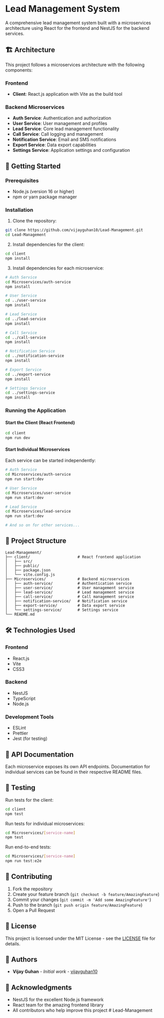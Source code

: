 # Lead Management System

A comprehensive lead management system built with a microservices architecture using React for the frontend and NestJS for the backend services.

## 🏗️ Architecture

This project follows a microservices architecture with the following components:

### Frontend

- **Client**: React.js application with Vite as the build tool

### Backend Microservices

- **Auth Service**: Authentication and authorization
- **User Service**: User management and profiles
- **Lead Service**: Core lead management functionality
- **Call Service**: Call logging and management
- **Notification Service**: Email and SMS notifications
- **Export Service**: Data export capabilities
- **Settings Service**: Application settings and configuration

## 🚀 Getting Started

### Prerequisites

- Node.js (version 16 or higher)
- npm or yarn package manager

### Installation

1. Clone the repository:

```bash
git clone https://github.com/vijayguhan10/Lead-Management.git
cd Lead-Management
```

2. Install dependencies for the client:

```bash
cd client
npm install
```

3. Install dependencies for each microservice:

```bash
# Auth Service
cd Microservices/auth-service
npm install

# User Service
cd ../user-service
npm install

# Lead Service
cd ../lead-service
npm install

# Call Service
cd ../call-service
npm install

# Notification Service
cd ../notification-service
npm install

# Export Service
cd ../export-service
npm install

# Settings Service
cd ../settings-service
npm install
```

### Running the Application

#### Start the Client (React Frontend)

```bash
cd client
npm run dev
```

#### Start Individual Microservices

Each service can be started independently:

```bash
# Auth Service
cd Microservices/auth-service
npm run start:dev

# User Service
cd Microservices/user-service
npm run start:dev

# Lead Service
cd Microservices/lead-service
npm run start:dev

# And so on for other services...
```

## 📁 Project Structure

```
Lead-Management/
├── client/                     # React frontend application
│   ├── src/
│   ├── public/
│   ├── package.json
│   └── vite.config.js
├── Microservices/              # Backend microservices
│   ├── auth-service/           # Authentication service
│   ├── user-service/           # User management service
│   ├── lead-service/           # Lead management service
│   ├── call-service/           # Call management service
│   ├── notification-service/   # Notification service
│   ├── export-service/         # Data export service
│   └── settings-service/       # Settings service
└── README.md
```

## 🛠️ Technologies Used

### Frontend

- React.js
- Vite
- CSS3

### Backend

- NestJS
- TypeScript
- Node.js

### Development Tools

- ESLint
- Prettier
- Jest (for testing)

## 📝 API Documentation

Each microservice exposes its own API endpoints. Documentation for individual services can be found in their respective README files.

## 🧪 Testing

Run tests for the client:

```bash
cd client
npm test
```

Run tests for individual microservices:

```bash
cd Microservices/[service-name]
npm test
```

Run end-to-end tests:

```bash
cd Microservices/[service-name]
npm run test:e2e
```

## 🤝 Contributing

1. Fork the repository
2. Create your feature branch (`git checkout -b feature/AmazingFeature`)
3. Commit your changes (`git commit -m 'Add some AmazingFeature'`)
4. Push to the branch (`git push origin feature/AmazingFeature`)
5. Open a Pull Request

## 📄 License

This project is licensed under the MIT License - see the [LICENSE](LICENSE) file for details.

## 👥 Authors

- **Vijay Guhan** - _Initial work_ - [vijayguhan10](https://github.com/vijayguhan10)

## 🙏 Acknowledgments

- NestJS for the excellent Node.js framework
- React team for the amazing frontend library
- All contributors who help improve this project
  #   L e a d - M a n a g e m e n t 
   
   
